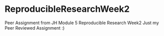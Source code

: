 # ReproducibleResearchWeek2
Peer Assignment from JH Module 5 Reproducible Research Week2
Just my Peer Reviewed Assignment :)
